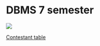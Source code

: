 # DBMS 7 semester

![](https://imgur.com/a/8ZuPZN2)

[Contestant table](https://docs.google.com/spreadsheets/d/e/2PACX-1vT-ubipg9tZY5re-U26J7DqsYcbbgZ-dEv0CDQZlIBz2EJ43zJPRvEHr5OKQk7O9CKJrk3o5mGGnepm/pubhtml?gid=1454504718&single=true)
